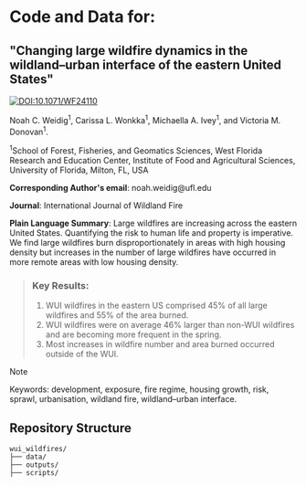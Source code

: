 # Code and Data for:

## "Changing large wildfire dynamics in the wildland–urban interface of the eastern United States"

[![DOI:10.1071/WF24110](https://img.shields.io/badge/DOI-10.1071%2FWF24110-B31B1B.svg)](https://doi.org/10.1071/WF24110)

Noah C. Weidig<sup>1</sup>, Carissa L. Wonkka<sup>1</sup>, Michaella A. Ivey<sup>1</sup>, and Victoria M. Donovan<sup>1</sup>.

<sup>1</sup>School of Forest, Fisheries, and Geomatics Sciences, West Florida Research and Education Center, Institute of Food and Agricultural Sciences, University of Florida, Milton, FL, USA

**Corresponding Author's email**: noah.weidig\@ufl.edu

**Journal**: International Journal of Wildland Fire

**Plain Language Summary**: Large wildfires are increasing across the eastern United States. Quantifying the risk to human life and property is imperative. We find large wildfires burn disproportionately in areas with high housing density but increases in the number of large wildfires have occurred in more remote areas with low housing density.

> ### Key Results:
> 1. WUI wildfires in the eastern US comprised 45% of all large wildfires and 55% of the area burned.
> 2. WUI wildfires were on average 46% larger than non-WUI wildfires and are becoming more frequent in the spring.
> 3. Most increases in wildfire number and area burned occurred outside of the WUI.

> [!NOTE]
> Keywords: development, exposure, fire regime, housing growth, risk, sprawl, urbanisation, wildland fire, wildland–urban interface.

## Repository Structure
```
wui_wildfires/
├── data/
├── outputs/
├── scripts/
```
